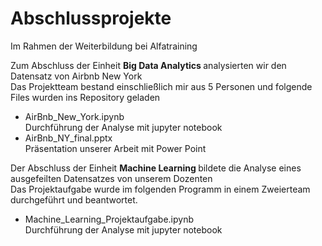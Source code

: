 # Abschlussprojekte
Im Rahmen der Weiterbildung bei Alfatraining

Zum Abschluss der Einheit <b> Big Data Analytics </b> analysierten wir den Datensatz von Airbnb New York <br>
Das Projektteam bestand einschließlich mir aus 5 Personen und folgende Files wurden ins Repository geladen <br>
<ul>
  <li> AirBnb_New_York.ipynb <br>
       Durchführung der Analyse mit jupyter notebook </li>
  <li> AirBnb_NY_final.pptx <br>
       Präsentation unserer Arbeit mit Power Point </li>
</ul>

Der Abschluss der Einheit <b> Machine Learning </b> bildete die Analyse eines ausgefeilten Datensatzes von unserem Dozenten <br>
Das Projektaufgabe wurde im folgenden Programm in einem Zweierteam durchgeführt und beantwortet.
<ul>
  <li> Machine_Learning_Projektaufgabe.ipynb <br>
       Durchführung der Analyse mit jupyter notebook </li>
</ul>

